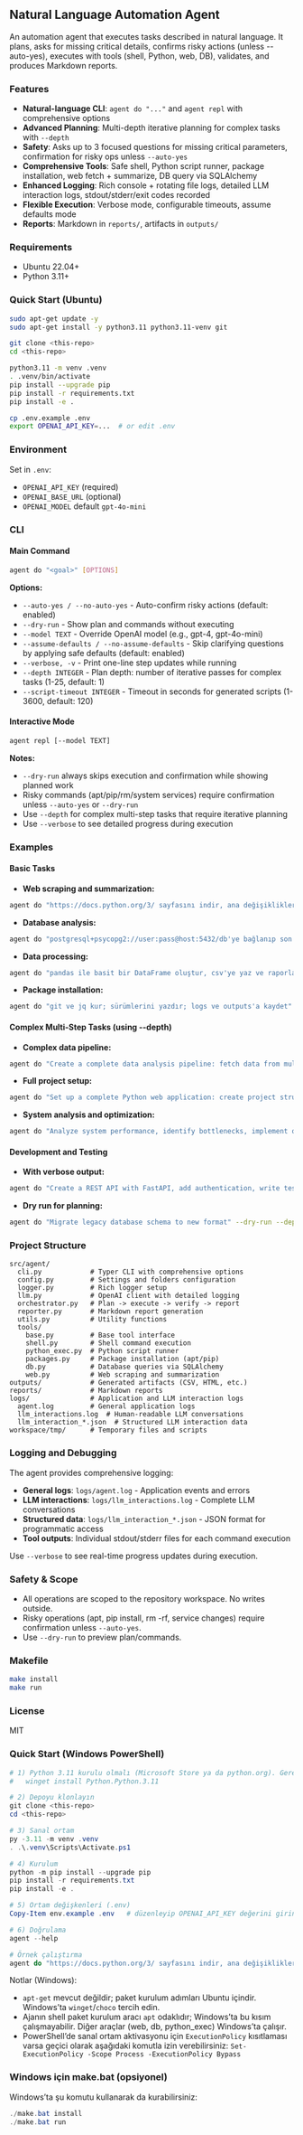 ## Natural Language Automation Agent

An automation agent that executes tasks described in natural language. It plans, asks for missing critical details, confirms risky actions (unless --auto-yes), executes with tools (shell, Python, web, DB), validates, and produces Markdown reports.

### Features
- **Natural-language CLI**: `agent do "..."` and `agent repl` with comprehensive options
- **Advanced Planning**: Multi-depth iterative planning for complex tasks with `--depth`
- **Safety**: Asks up to 3 focused questions for missing critical parameters, confirmation for risky ops unless `--auto-yes`
- **Comprehensive Tools**: Safe shell, Python script runner, package installation, web fetch + summarize, DB query via SQLAlchemy
- **Enhanced Logging**: Rich console + rotating file logs, detailed LLM interaction logs, stdout/stderr/exit codes recorded
- **Flexible Execution**: Verbose mode, configurable timeouts, assume defaults mode
- **Reports**: Markdown in `reports/`, artifacts in `outputs/`

### Requirements
- Ubuntu 22.04+
- Python 3.11+

### Quick Start (Ubuntu)
```bash
sudo apt-get update -y
sudo apt-get install -y python3.11 python3.11-venv git

git clone <this-repo>
cd <this-repo>

python3.11 -m venv .venv
. .venv/bin/activate
pip install --upgrade pip
pip install -r requirements.txt
pip install -e .

cp .env.example .env
export OPENAI_API_KEY=...  # or edit .env
```

### Environment
Set in `.env`:
- `OPENAI_API_KEY` (required)
- `OPENAI_BASE_URL` (optional)
- `OPENAI_MODEL` default `gpt-4o-mini`

### CLI

#### Main Command
```bash
agent do "<goal>" [OPTIONS]
```

**Options:**
- `--auto-yes / --no-auto-yes` - Auto-confirm risky actions (default: enabled)
- `--dry-run` - Show plan and commands without executing
- `--model TEXT` - Override OpenAI model (e.g., gpt-4, gpt-4o-mini)
- `--assume-defaults / --no-assume-defaults` - Skip clarifying questions by applying safe defaults (default: enabled)
- `--verbose, -v` - Print one-line step updates while running
- `--depth INTEGER` - Plan depth: number of iterative passes for complex tasks (1-25, default: 1)
- `--script-timeout INTEGER` - Timeout in seconds for generated scripts (1-3600, default: 120)

#### Interactive Mode
```bash
agent repl [--model TEXT]
```

**Notes:**
- `--dry-run` always skips execution and confirmation while showing planned work
- Risky commands (apt/pip/rm/system services) require confirmation unless `--auto-yes` or `--dry-run`
- Use `--depth` for complex multi-step tasks that require iterative planning
- Use `--verbose` to see detailed progress during execution

### Examples

#### Basic Tasks
- **Web scraping and summarization:**
```bash
agent do "https://docs.python.org/3/ sayfasını indir, ana değişiklikleri 10 maddede özetle" --auto-yes
```

- **Database analysis:**
```bash
agent do "postgresql+psycopg2://user:pass@host:5432/db'ye bağlanıp son 30 gün siparişlerini gün bazında say, CSV ve rapor üret"
```

- **Data processing:**
```bash
agent do "pandas ile basit bir DataFrame oluştur, csv'ye yaz ve raporla"
```

- **Package installation:**
```bash
agent do "git ve jq kur; sürümlerini yazdır; logs ve outputs'a kaydet"
```

#### Complex Multi-Step Tasks (using --depth)
- **Complex data pipeline:**
```bash
agent do "Create a complete data analysis pipeline: fetch data from multiple APIs, clean and merge datasets, perform statistical analysis, generate visualizations, and create a comprehensive report" --depth 3 --verbose
```

- **Full project setup:**
```bash
agent do "Set up a complete Python web application: create project structure, install dependencies, set up database, create API endpoints, add tests, and generate documentation" --depth 5 --script-timeout 300
```

- **System analysis and optimization:**
```bash
agent do "Analyze system performance, identify bottlenecks, implement optimizations, run benchmarks, and generate performance report" --depth 2 --verbose --auto-yes
```

#### Development and Testing
- **With verbose output:**
```bash
agent do "Create a REST API with FastAPI, add authentication, write tests" --verbose --depth 2
```

- **Dry run for planning:**
```bash
agent do "Migrate legacy database schema to new format" --dry-run --depth 3
```

### Project Structure
```
src/agent/
  cli.py            # Typer CLI with comprehensive options
  config.py         # Settings and folders configuration
  logger.py         # Rich logger setup
  llm.py            # OpenAI client with detailed logging
  orchestrator.py   # Plan -> execute -> verify -> report
  reporter.py       # Markdown report generation
  utils.py          # Utility functions
  tools/
    base.py         # Base tool interface
    shell.py        # Shell command execution
    python_exec.py  # Python script runner
    packages.py     # Package installation (apt/pip)
    db.py           # Database queries via SQLAlchemy
    web.py          # Web scraping and summarization
outputs/            # Generated artifacts (CSV, HTML, etc.)
reports/            # Markdown reports
logs/               # Application and LLM interaction logs
  agent.log         # General application logs
  llm_interactions.log  # Human-readable LLM conversations
  llm_interaction_*.json  # Structured LLM interaction data
workspace/tmp/      # Temporary files and scripts
```

### Logging and Debugging
The agent provides comprehensive logging:
- **General logs**: `logs/agent.log` - Application events and errors
- **LLM interactions**: `logs/llm_interactions.log` - Complete LLM conversations
- **Structured data**: `logs/llm_interaction_*.json` - JSON format for programmatic access
- **Tool outputs**: Individual stdout/stderr files for each command execution

Use `--verbose` to see real-time progress updates during execution.

### Safety & Scope
- All operations are scoped to the repository workspace. No writes outside.
- Risky operations (apt, pip install, rm -rf, service changes) require confirmation unless `--auto-yes`.
- Use `--dry-run` to preview plan/commands.

### Makefile
```bash
make install
make run
```

### License
MIT

### Quick Start (Windows PowerShell)
```powershell
# 1) Python 3.11 kurulu olmalı (Microsoft Store ya da python.org). Gerekirse:
#   winget install Python.Python.3.11

# 2) Depoyu klonlayın
git clone <this-repo>
cd <this-repo>

# 3) Sanal ortam
py -3.11 -m venv .venv
. .\.venv\Scripts\Activate.ps1

# 4) Kurulum
python -m pip install --upgrade pip
pip install -r requirements.txt
pip install -e .

# 5) Ortam değişkenleri (.env)
Copy-Item env.example .env   # düzenleyip OPENAI_API_KEY değerini girin

# 6) Doğrulama
agent --help

# Örnek çalıştırma
agent do "https://docs.python.org/3/ sayfasını indir, ana değişiklikleri 10 maddede özetle" --auto-yes
```

Notlar (Windows):
- `apt-get` mevcut değildir; paket kurulum adımları Ubuntu içindir. Windows’ta `winget`/`choco` tercih edin.
- Ajanın shell paket kurulum aracı `apt` odaklıdır; Windows’ta bu kısım çalışmayabilir. Diğer araçlar (web, db, python_exec) Windows’ta çalışır.
- PowerShell’de sanal ortam aktivasyonu için `ExecutionPolicy` kısıtlaması varsa geçici olarak aşağıdaki komutla izin verebilirsiniz:
  `Set-ExecutionPolicy -Scope Process -ExecutionPolicy Bypass`

### Windows için make.bat (opsiyonel)
Windows’ta şu komutu kullanarak da kurabilirsiniz:
```powershell
./make.bat install
./make.bat run
```


